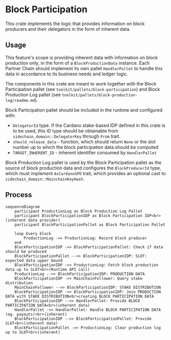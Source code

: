 # Block Participation

This crate implements the logic that provides information on block producers and their
delegators in the form of inherent data.


## Usage

This feature's scope is providing inherent data with information on block production only,
in the form of a `BlockProductionData` instance.
Each Partner Chain should implement its own pallet `HandlerPallet` to handle this data
in accordance to its business needs and ledger logic.

The components in this crate are meant to work together with the
Block Participation pallet (see `toolkit/pallets/block-participation`) and
Block Production Log pallet (see `toolkit/pallets/block-production-log/readme.md`).

Block Participation pallet should be included in the runtime and configured with:
- `DelegatorId` type. If the Cardano stake-based IDP defined in this crate is to be used,
  this ID type should be obtainable from `sidechain_domain::DelegatorKey` through `From` trait.
- `should_release_data` - function, which should return `None` or the slot number up to
  which the block participation data should be computed
- `TARGET_INHERENT_ID` - inherent identifier consumed by `HandlerPallet`

Block Production Log pallet is used by the Block Participation pallet as the source of
block production data and configures the `BlockProducerId` type, which must implement
`AsCardanoSPO` trait, which provides an optional cast to `sidechain_domain::MainchainKeyHash`.

## Process

``` mermaid
sequenceDiagram
	participant ProductionLog as Block Production Log Pallet
	participant BlockParticipationIDP as Block Participation IDP<br>(inherent data provider)
	participant BlockParticipationPallet as Block Participation Pallet

	loop Every block
		ProductionLog ->> ProductionLog: Record block producer
	end
	BlockParticipationIDP ->> BlockParticipationPallet: Check if data should be produced
	BlockParticipationPallet -->> BlockParticipationIDP: SLOT: expected data upper bound
	BlockParticipationIDP ->> ProductionLog: Fetch block production data up to SLOT<br>(Runtime API call)
	ProductionLog -->> BlockParticipationIDP: PRODUCTION DATA
	BlockParticipationIDP ->> MainChainFollower: Query stake distribution
	MainChainFollower -->> BlockParticipationIDP: STAKE DISTRIBUTION
	BlockParticipationIDP ->> BlockParticipationIDP: Join PRODUCTION DATA with STAKE DISTRIBUTION<br>creating BLOCK PARTICIPATION DATA
	BlockParticipationIDP -->> HandlerPallet: Provide BLOCK PARTICIPATION DATA<br>(inherent data)
	HandlerPallet ->> HandlerPallet: Handle BLOCK PARTICIPATION DATA (eg. payouts)<br>(inherent)
	BlockParticipationIDP -->> BlockParticipationPallet: Provide SLOT<br>(inherent data)
	BlockParticipationPallet ->> ProductionLog: Clear production log up to SLOT<br>(inherent)
```

